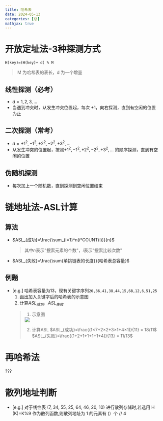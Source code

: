 ```yaml
---
title: 哈希表
date: 2024-05-13
categories: [总]
mathjax: true
---
```


# 开放定址法-3种探测方式
`H(key)=(H(key)+ d) % M`
> M 为哈希表的表长，d 为一个增量

<!--more-->

## 线性探测（必考）
- $d=1, 2, 3, ...$
- 当遇到冲突时，从发生冲突位置起，每次 +1，向右探测，直到有空闲的位置为止

## 二次探测（常考）
- $d=+1^2, -1^2, +2^2, -2^2, +3^2, ...$
- 从发生冲突的位置起，按照$+1^2, -1^2, +2^2, -2^2, +3^2, ...$ 的顺序探测，直到有空闲的位置

## 伪随机探测
- 每次加上一个随机数，直到探测到空闲位置结束


# 链地址法-ASL计算
## 算法
- $ASL_{成功}=\frac{\sum_{i=1}^n(i*COUNT(i))}{n}$
    > 其中$n$表示"搜索元素的个数"，$i$表示"搜索比较次数"
- $ASL_{失败}=\frac{\sum{单挑链表的长度}}{哈希表总容量}$

## 例题
- [e.g.] 哈希表容量为13，现有关键字序列`26,36,41,38,44,15,68,12,6,51,25`
    1. 画出加入关键字后的哈希表的示意图
    2. 计算$ASL_{成功}$，$ASL_{失败}$
    > 1. 示意图
    > <img src="/img/hash.png">
    > 
    > 2. 计算ASL
    > $ASL_{成功}=\frac{(1×7+2×2+3×1+4×1)}{11} = 18/11$
    > $ASL_{失败}=\frac{(1+2+1+1+1+1+4)}{13} = 11/13$


# 再哈希法
???

# 散列地址判断
- [e.g.] 对于线性表 (7, 34, 55, 25, 64, 46, 20, 10) 进行散列存储时,若选用 H (K)=K%9 作为散列函数,则散列地址为 1 的元素有 (）个
// 4

